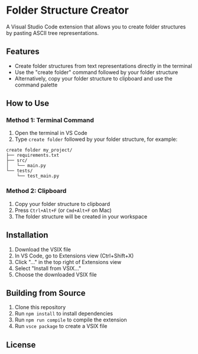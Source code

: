 # Folder Structure Creator

A Visual Studio Code extension that allows you to create folder structures by pasting ASCII tree representations.

## Features

- Create folder structures from text representations directly in the terminal
- Use the "create folder" command followed by your folder structure
- Alternatively, copy your folder structure to clipboard and use the command palette

## How to Use

### Method 1: Terminal Command

1. Open the terminal in VS Code
2. Type `create folder` followed by your folder structure, for example:

```
create folder my_project/ 
├── requirements.txt 
├── src/ 
│   └── main.py 
└── tests/ 
    └── test_main.py
```

### Method 2: Clipboard

1. Copy your folder structure to clipboard
2. Press `Ctrl+Alt+F` (or `Cmd+Alt+F` on Mac)
3. The folder structure will be created in your workspace

## Installation

1. Download the VSIX file
2. In VS Code, go to Extensions view (Ctrl+Shift+X)
3. Click "..." in the top right of Extensions view
4. Select "Install from VSIX..."
5. Choose the downloaded VSIX file

## Building from Source

1. Clone this repository
2. Run `npm install` to install dependencies
3. Run `npm run compile` to compile the extension
4. Run `vsce package` to create a VSIX file

## License
